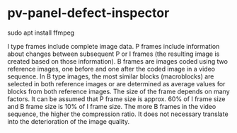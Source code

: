 # pv-panel-defect-inspector

sudo apt install ffmpeg

I type frames include complete image data. P frames include information about changes between subsequent P or I frames (the resulting image is created based on those information). B frames are images coded using two reference images, one before and one after the coded image in a video sequence. In B type images, the most similar blocks (macroblocks) are selected in both reference images or are determined as average values for blocks from both reference images. The size of the frame depends on many factors. It can be assumed that P frame size is approx. 60% of I frame size and B frame size is 10% of I frame size. The more B frames in the video sequence, the higher the compression ratio. It does not necessary translate into the deterioration of the image quality.